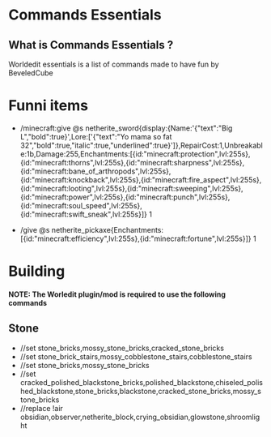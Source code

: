 # Commands Essentials

## What is Commands Essentials ?
Worldedit essentials is a list of commands made to have fun by BeveledCube

# Funni items
* /minecraft:give @s netherite_sword{display:{Name:'{"text":"Big L","bold":true}',Lore:['{"text":"Yo mama so fat 32","bold":true,"italic":true,"underlined":true}']},RepairCost:1,Unbreakable:1b,Damage:255,Enchantments:[{id:"minecraft:protection",lvl:255s},{id:"minecraft:thorns",lvl:255s},{id:"minecraft:sharpness",lvl:255s},{id:"minecraft:bane_of_arthropods",lvl:255s},{id:"minecraft:knockback",lvl:255s},{id:"minecraft:fire_aspect",lvl:255s},{id:"minecraft:looting",lvl:255s},{id:"minecraft:sweeping",lvl:255s},{id:"minecraft:power",lvl:255s},{id:"minecraft:punch",lvl:255s},{id:"minecraft:soul_speed",lvl:255s},{id:"minecraft:swift_sneak",lvl:255s}]} 1

* /give @s netherite_pickaxe{Enchantments:[{id:"minecraft:efficiency",lvl:255s},{id:"minecraft:fortune",lvl:255s}]} 1

# Building
#### **NOTE: The Worledit plugin/mod is required to use the following commands**
## Stone
* //set stone_bricks,mossy_stone_bricks,cracked_stone_bricks
* //set stone_brick_stairs,mossy_cobblestone_stairs,cobblestone_stairs
* //set stone_bricks,mossy_stone_bricks
* //set cracked_polished_blackstone_bricks,polished_blackstone,chiseled_polished_blackstone,stone_bricks,blackstone,cracked_stone_bricks,mossy_stone_bricks
* //replace !air obsidian,observer,netherite_block,crying_obsidian,glowstone,shroomlight
